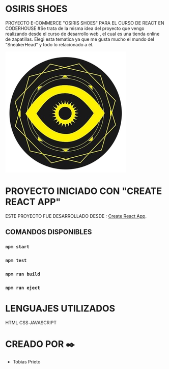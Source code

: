 # OSIRIS SHOES
PROYECTO E-COMMERCE "OSIRIS SHOES" PARA EL CURSO DE REACT EN CODERHOUSE
#Se trata de la misma idea del proyecto que vengo realizando desde el curso de desarrollo web , el cual es una tienda online de zapatillas.
Elegi esta tematica ya que me gusta mucho el mundo del "SneakerHead" y todo lo relacionado a él.


![](https://github.com/TobiasPrieto/Osiris-Shoes/blob/master/images/pngosirisrecortadoredondo.png?raw=true)

# PROYECTO INICIADO CON "CREATE REACT APP"

ESTE PROYECTO FUE DESARROLLADO DESDE : [Create React App](https://github.com/facebook/create-react-app).

## COMANDOS DISPONIBLES



### `npm start`

### `npm test`

### `npm run build`



### `npm run eject`



# LENGUAJES UTILIZADOS 
HTML
CSS 
JAVASCRIPT


# CREADO POR ✒️
 * Tobias Prieto
